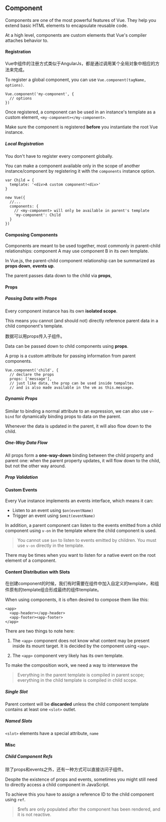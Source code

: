 ## Component

Components are one of the most powerful features of Vue. They help you extend basic HTML elements to encapsulate reusable code.

At a high level, components are custom elements that Vue's compiler attaches behavior to.

#### Registration

Vue中组件的注册方式类似于AngularJs，都是通过调用某个全局对象中相应的方法来完成。

To register a global component, you can use `Vue.component(tagName, options)`.

    Vue.component('my-component', {
      // options
    })
    
Once registered, a component can be used in an instance's template as a custom element, `<my-component></my-component>`.

Make sure the component is registered **before** you instantiate the root Vue instance.

##### Local Registration

You don't have to register every component globally. 

You can make a component available only in the scope of another instance/component by registering it with the `components` instance option.

    var Child = {
      template: '<div>A custom component!<div>'
    }
    
    new Vue({
      //...
      components: {
        // <my-component> will only be available in parent's template
        'my-component': Child
      }
    })
    
#### Composing Components

Components are meant to be used together, most commonly in parent-child relationships: component A may use component B in its own template.

In Vue.js, the parent-child component relationship can be summarized as **props down**, **events up**.

The parent passes data down to the child via **props**,

#### Props

##### Passing Data with Props

Every component instance has its own **isolated scope**.

This means you cannot (and should not) directly reference parent data in a child component's template.

数据可以用props传入子组件。

Data can be passed down to child components using **props**.

A prop is a custom attribute for passing information from parent components.

    Vue.component('child', {
      // declare the props
      props: ['message'],
      // just like data, the prop can be used inside tempaltes
      // and is also made available in the vm as this.message.
      
##### Dynamic Props

Similar to binding a normal attribute to an expression, we can also use `v-bind` for dynamically binding props to data on the parent.

Whenever the data is updated in the parent, it will also flow down to the child.

##### One-Way Data Flow

All props form a **one-way-down** binding between the child property and parent one: when the parent property updates, it will flow down to the child, but not the other way around.

##### Prop Validation

#### Custom Events

Every Vue instance implements an events interface, which means it can:

- Listen to an event using `$on(eventName)`
- Trigger an event using `$emit(eventName)`

In addition, a parent component can listen to the events emitted from a child component using `v-on` in the template where the child component is used.

> You cannot use `$on` to listen to events emitted by children. You must use `v-on` directly in the template.

There may be times when you want to listen for a native event on the root element of a component.

#### Content Distribution with Slots

在创建component的时候，我们有时需要在组件中加入自定义的template，和组件原有的template组合形成最终的组件template。

When using components, it is often desired to compose them like this:

    <app>
      <app-header></app-header>
      <app-footer><app-footer>
    </app>
    
There are two things to note here:

1. The `<app>` component does not know what content may be present inside its mount target. It is decided by the component using `<app>`.

2. The `<app>` component very likely has its own template.

To make the composition work, we need a way to interweave the 

> Everything in the parent template is compiled in parent scope; everything in the child template is compiled in child scope.

##### Single Slot

Parent content will be **discarded** unless the child component template contains at least one `<slot>` outlet.

##### Named Slots

`<slot>` elements have a special attribute, `name`

#### Misc

##### Child Component Refs

除了props和events之外，还有一种方式可以直接访问子组件。

Despite the existence of props and events, sometimes you might still need to directly access a child component in JavaScript.

To achieve this you have to assign a reference ID to the child component using `ref`.

> $refs are only populated after the component has been rendered, and it is not reactive.
